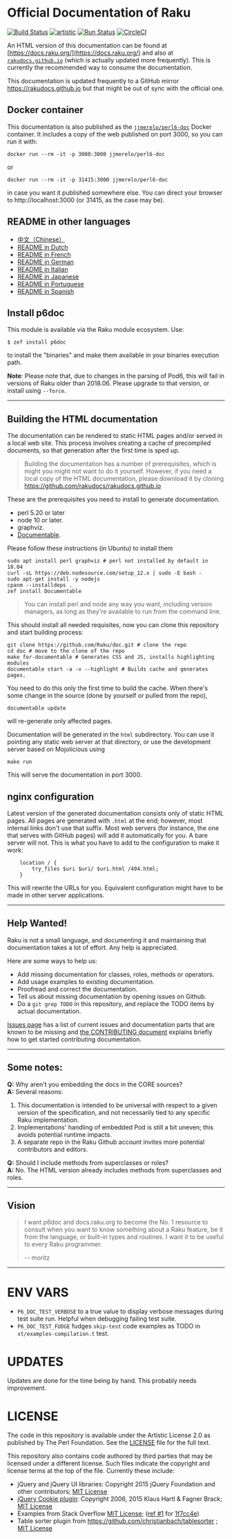 # Official Documentation of Raku

[![Build Status](https://travis-ci.org/Raku/doc.svg?branch=master)](https://travis-ci.org/Raku/doc) [![artistic](https://img.shields.io/badge/license-Artistic%202.0-blue.svg?style=flat)](https://opensource.org/licenses/Artistic-2.0) [![Run Status](https://api.shippable.com/projects/591e99923f2f790700098a30/badge?branch=master)](https://app.shippable.com/github/Raku/doc) [![CircleCI](https://circleci.com/gh/Raku/doc.svg?style=shield)](https://circleci.com/gh/Raku/doc/tree/master)

An HTML version of this documentation can be found
at [https://docs.raku.org/](https://docs.raku.org/) and also
at [`rakudocs.github.io`](https://rakudocs.github.io) (which is
actually updated more frequently).
This is currently the recommended way to consume the documentation.

This documentation is updated frequently to a GitHub mirror
https://rakudocs.github.io but that might be out of sync with the
official one.

## Docker container

This documentation is also published as
the
[`jjmerelo/perl6-doc`](https://hub.docker.com/r/jjmerelo/perl6-doc) Docker
container. It includes a copy of the web published on port 3000, so you
can run it with:

    docker run --rm -it -p 3000:3000 jjmerelo/perl6-doc

or

    docker run --rm -it -p 31415:3000 jjmerelo/perl6-doc

in case you want it published somewhere else. You can direct your
browser to http://localhost:3000 (or 31415, as the case may be).

## README in other languages

* [中文（Chinese）](resources/i18n/zh/README.zh.md)
* [README in Dutch](resources/i18n/nl/README.nl.md)
* [README in French](resources/i18n/fr/README.fr.md)
* [README in German](resources/i18n/de/README.de.md)
* [README in Italian](resources/i18n/it/README.it.md)
* [README in Japanese](resources/i18n/jp/README.jp.md)
* [README in Portuguese](resources/i18n/pt/README.pt.md)
* [README in Spanish](resources/i18n/es/README.es.md)

## Install p6doc

This module is available via the Raku module ecosystem. Use:

    $ zef install p6doc

to install the "binaries" and make them available in your binaries
execution path.

**Note**: Please note that, due to changes in the parsing of Pod6,
this will fail in versions of Raku older than 2018.06. Please upgrade to that
version, or install using `--force`.

-------

## Building the HTML documentation

The documentation can be rendered to static HTML pages and/or served in a local
web site. This process involves creating a cache of precompiled
documents, so that generation after the first time is sped up.

> Building the documentation has a number of prerequisites, which is might you
> might not want to do it yourself. However, if you need a local copy of the
> HTML documentation, please download it by cloning
> https://github.com/rakudocs/rakudocs.github.io

These are the prerequisites you need to install to generate documentation.

* perl 5.20 or later
* node 10 or later.
* graphviz.
* [Documentable](https://github.com/Raku/Documentable).

Please follow these instructions (in Ubuntu) to install them

    sudo apt install perl graphviz # perl not installed by default in 18.04
    curl -sL https://deb.nodesource.com/setup_12.x | sudo -E bash -
    sudo apt-get install -y nodejs
    cpanm --installdeps .
    zef install Documentable

> You can install perl and node any way you want, including version managers, as
> long as they're available to run from the command line.

This should install all needed requisites, now you can clone this repository
and start building process:

    git clone https://github.com/Raku/doc.git # clone the repo
    cd doc # move to the clone of the repo
    make for-documentable # Generates CSS and JS, installs highlighting modules
    documentable start -a -v --highlight # Builds cache and generates pages.

You need to do this only the first time to build the cache. When there's some
change in the source (done by yourself or pulled from the repo),

    documentable update

will re-generate only affected pages.

Documentation will be generated in the `html` subdirectory. You can use it
pointing any static web server at that directory, or use the development server
based on Mojolicious using

    make run

This will serve the documentation in port 3000.

## nginx configuration

Latest version of the generated documentation consists only of static
HTML pages. All pages are generated with `.html` at the end; however,
most internal links don't use that suffix. Most web servers (for
instance, the one that serves with GitHub pages) will add it
automatically for you. A bare server will not. This is what you have
to add to the configuration to make it work:

```
    location / {
        try_files $uri $uri/ $uri.html /404.html;
    }

```

This will rewrite the URLs for you. Equivalent configuration might have to be
made in other server applications.

---------

## Help Wanted!

Raku is not a small language, and documenting it and maintaining that
documentation takes a lot of effort. Any help is appreciated.

Here are some ways to help us:

 * Add missing documentation for classes, roles, methods or operators.
 * Add usage examples to existing documentation.
 * Proofread and correct the documentation.
 * Tell us about missing documentation by opening issues on Github.
 * Do a `git grep TODO` in this repository, and replace the TODO items by
   actual documentation.

[Issues page](https://github.com/Raku/doc/issues) has a list of current issues and
documentation parts that are known to be missing
and [the CONTRIBUTING document](CONTRIBUTING.md)
explains briefly how to get started contributing documentation.

--------

## Some notes:

**Q:** Why aren't you embedding the docs in the CORE sources?<br>
**A:** Several reasons:

  1. This documentation is intended to be universal with
     respect to a given version of the specification,
     and not necessarily tied to any specific Raku
     implementation.
  2. Implementations' handling of embedded Pod is still
     a bit uneven; this avoids potential runtime impacts.
  3. A separate repo in the Raku Github account invites
     more potential contributors and editors.

**Q:** Should I include methods from superclasses or roles?<br>
**A:** No. The HTML version already includes methods from superclasses and
       roles.

--------

## Vision

> I want p6doc and docs.raku.org to become the No. 1 resource to consult
> when you want to know something about a Raku feature, be it from the
> language, or built-in types and routines. I want it to be useful to every
> Raku programmer.
>
>    -- moritz

--------

# ENV VARS

- `P6_DOC_TEST_VERBOSE` to a true value to display verbose messages during test suite run.
Helpful when debugging failing test suite.
- `P6_DOC_TEST_FUDGE` fudges `skip-test` code examples as TODO in `xt/examples-compilation.t` test.

# UPDATES

Updates are done for the time being by hand. This probably needs improvement.

# LICENSE

The code in this repository is available under the Artistic License 2.0
as published by The Perl Foundation. See the [LICENSE](LICENSE) file for the full
text.

This repository also contains code authored by third parties that may be licensed under a different license. Such
files indicate the copyright and license terms at the top of the file. Currently these include:

* jQuery and jQuery UI libraries: Copyright 2015 jQuery Foundation and other contributors; [MIT License](http://creativecommons.org/licenses/MIT)
* [jQuery Cookie plugin](https://github.com/js-cookie/js-cookie):
  Copyright 2006, 2015 Klaus Hartl & Fagner Brack;
  [MIT License](http://creativecommons.org/licenses/MIT)
* Examples from Stack Overflow [MIT License](http://creativecommons.org/licenses/MIT); ([ref #1](http://stackoverflow.com/a/43669837/215487) for [1f7cc4e](https://github.com/Raku/doc/commit/1f7cc4efa0da38b5a9bf544c9b13cc335f87f7f6))
* Table sorter plugin from https://github.com/christianbach/tablesorter ;
  [MIT License](http://creativecommons.org/licenses/MIT)

